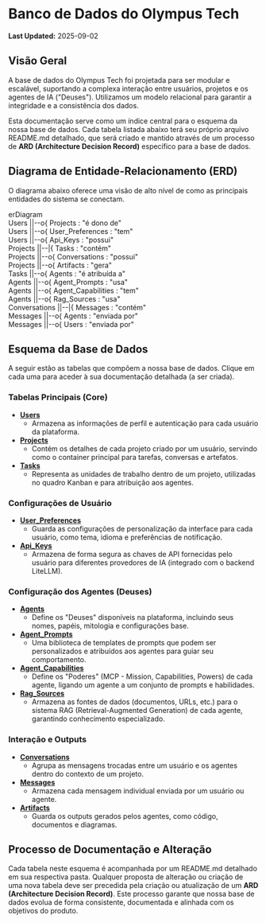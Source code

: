 # **Banco de Dados do Olympus Tech**

**Last Updated:** 2025-09-02

## **Visão Geral**

A base de dados do Olympus Tech foi projetada para ser modular e escalável, suportando a complexa interação entre usuários, projetos e os agentes de IA ("Deuses"). Utilizamos um modelo relacional para garantir a integridade e a consistência dos dados.

Esta documentação serve como um índice central para o esquema da nossa base de dados. Cada tabela listada abaixo terá seu próprio arquivo README.md detalhado, que será criado e mantido através de um processo de **ARD (Architecture Decision Record)** específico para a base de dados.

## **Diagrama de Entidade-Relacionamento (ERD)**

O diagrama abaixo oferece uma visão de alto nível de como as principais entidades do sistema se conectam.

erDiagram  
    Users ||--o{ Projects : "é dono de"  
    Users ||--o{ User\_Preferences : "tem"  
    Users ||--o{ Api\_Keys : "possui"  
    Projects ||--|{ Tasks : "contém"  
    Projects ||--o{ Conversations : "possui"  
    Projects ||--o{ Artifacts : "gera"  
    Tasks ||--o{ Agents : "é atribuída a"  
    Agents ||--o{ Agent\_Prompts : "usa"  
    Agents ||--o{ Agent\_Capabilities : "tem"  
    Agents ||--o{ Rag\_Sources : "usa"  
    Conversations ||--|{ Messages : "contém"  
    Messages ||--o{ Agents : "enviada por"  
    Messages ||--o{ Users : "enviada por"

## **Esquema da Base de Dados**

A seguir estão as tabelas que compõem a nossa base de dados. Clique em cada uma para aceder à sua documentação detalhada (a ser criada).

### **Tabelas Principais (Core)**

* [**Users**](./tables/users.md)  
  * Armazena as informações de perfil e autenticação para cada usuário da plataforma.  
* [**Projects**](./tables/projects.md)  
  * Contém os detalhes de cada projeto criado por um usuário, servindo como o container principal para tarefas, conversas e artefatos.  
* [**Tasks**](./tables/tasks.md)  
  * Representa as unidades de trabalho dentro de um projeto, utilizadas no quadro Kanban e para atribuição aos agentes.

### **Configurações de Usuário**

* [**User\_Preferences**](./tables/user_preferences.md)  
  * Guarda as configurações de personalização da interface para cada usuário, como tema, idioma e preferências de notificação.  
* [**Api\_Keys**](./tables/api_keys.md)  
  * Armazena de forma segura as chaves de API fornecidas pelo usuário para diferentes provedores de IA (integrado com o backend LiteLLM).

### **Configuração dos Agentes (Deuses)**

* [**Agents**](./tables/agents.md)  
  * Define os "Deuses" disponíveis na plataforma, incluindo seus nomes, papéis, mitologia e configurações base.  
* [**Agent\_Prompts**](./tables/agent_prompts.md)  
  * Uma biblioteca de templates de prompts que podem ser personalizados e atribuídos aos agentes para guiar seu comportamento.  
* [**Agent\_Capabilities**](./tables/agent_capabilities.md)  
  * Define os "Poderes" (MCP \- Mission, Capabilities, Powers) de cada agente, ligando um agente a um conjunto de prompts e habilidades.  
* [**Rag\_Sources**](./tables/rag_sources.md)  
  * Armazena as fontes de dados (documentos, URLs, etc.) para o sistema RAG (Retrieval-Augmented Generation) de cada agente, garantindo conhecimento especializado.

### **Interação e Outputs**

* [**Conversations**](./tables/conversations.md)  
  * Agrupa as mensagens trocadas entre um usuário e os agentes dentro do contexto de um projeto.  
* [**Messages**](./tables/messages.md)  
  * Armazena cada mensagem individual enviada por um usuário ou agente.  
* [**Artifacts**](./tables/artifacts.md)  
  * Guarda os outputs gerados pelos agentes, como código, documentos e diagramas.

## **Processo de Documentação e Alteração**

Cada tabela neste esquema é acompanhada por um README.md detalhado em sua respectiva pasta. Qualquer proposta de alteração ou criação de uma nova tabela deve ser precedida pela criação ou atualização de um **ARD (Architecture Decision Record)**. Este processo garante que nossa base de dados evolua de forma consistente, documentada e alinhada com os objetivos do produto.
